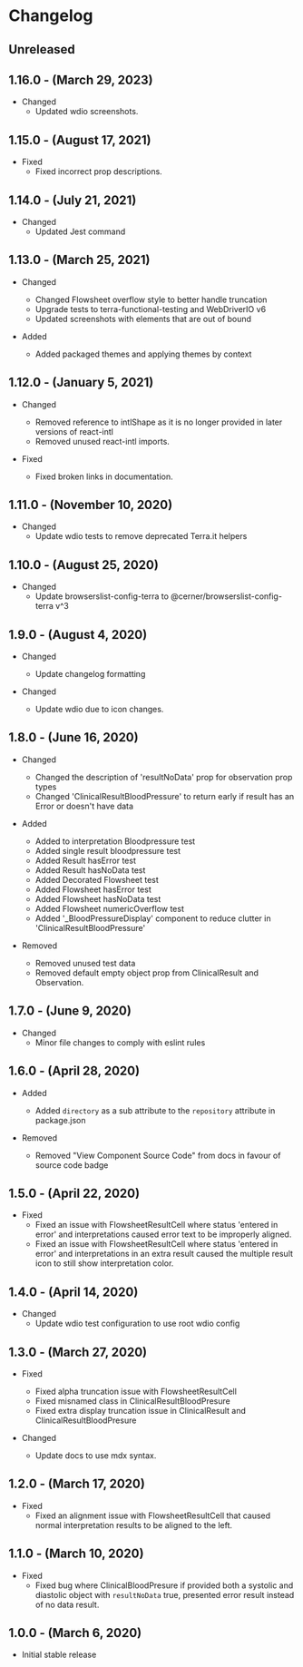 # Changelog

## Unreleased

## 1.16.0 - (March 29, 2023)

* Changed
  * Updated wdio screenshots.

## 1.15.0 - (August 17, 2021)

* Fixed
  * Fixed incorrect prop descriptions.

## 1.14.0 - (July 21, 2021)

* Changed
  * Updated Jest command

## 1.13.0 - (March 25, 2021)

* Changed
  * Changed Flowsheet overflow style to better handle truncation
  * Upgrade tests to terra-functional-testing and WebDriverIO v6
  * Updated screenshots with elements that are out of bound

* Added
  * Added packaged themes and applying themes by context

## 1.12.0 - (January 5, 2021)

* Changed
  * Removed reference to intlShape as it is no longer provided in later versions of react-intl
  * Removed unused react-intl imports.

* Fixed
  * Fixed broken links in documentation.

## 1.11.0 - (November 10, 2020)

* Changed
  * Update wdio tests to remove deprecated Terra.it helpers

## 1.10.0 - (August 25, 2020)

* Changed
  * Update browserslist-config-terra to @cerner/browserslist-config-terra v^3

## 1.9.0 - (August 4, 2020)

* Changed
  * Update changelog formatting

* Changed
  * Update wdio due to icon changes.

## 1.8.0 - (June 16, 2020)

* Changed
  * Changed the description of 'resultNoData' prop for observation prop types
  * Changed 'ClinicalResultBloodPressure' to return early if result has an Error or doesn't have data

* Added
  * Added to interpretation Bloodpressure test
  * Added single result bloodpressure test
  * Added Result hasError test
  * Added Result hasNoData test
  * Added Decorated Flowsheet test
  * Added Flowsheet hasError test
  * Added Flowsheet hasNoData test
  * Added Flowsheet numericOverflow test
  * Added '\_BloodPressureDisplay' component to reduce clutter in 'ClinicalResultBloodPressure'

* Removed
  * Removed unused test data
  * Removed default empty object prop from ClinicalResult and Observation.

## 1.7.0 - (June 9, 2020)

* Changed
  * Minor file changes to comply with eslint rules

## 1.6.0 - (April 28, 2020)

* Added
  * Added `directory` as a sub attribute to the `repository` attribute in package.json

* Removed
  * Removed "View Component Source Code" from docs in favour of source code badge

## 1.5.0 - (April 22, 2020)

* Fixed
  * Fixed an issue with FlowsheetResultCell where status 'entered in error' and interpretations caused error text to be improperly aligned.
  * Fixed an issue with FlowsheetResultCell where status 'entered in error' and interpretations in an extra result caused the multiple result icon to still show interpretation color.

## 1.4.0 - (April 14, 2020)

* Changed
  * Update wdio test configuration to use root wdio config

## 1.3.0 - (March 27, 2020)

* Fixed
  * Fixed alpha truncation issue with FlowsheetResultCell
  * Fixed misnamed class in ClinicalResultBloodPresure
  * Fixed extra display truncation issue in ClinicalResult and ClinicalResultBloodPresure

* Changed
  * Update docs to use mdx syntax.

## 1.2.0 - (March 17, 2020)

* Fixed
  * Fixed an alignment issue with FlowsheetResultCell that caused normal interpretation results to be aligned to the left.

## 1.1.0 - (March 10, 2020)

* Fixed
  * Fixed bug where ClinicalBloodPresure if provided both a systolic and diastolic object with `resultNoData` true, presented error result instead of no data result.

## 1.0.0 - (March 6, 2020)

* Initial stable release
